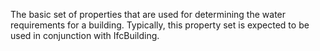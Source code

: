 The basic set of properties that are used for determining the water requirements for a building.
Typically, this property set is expected to be used in conjunction with IfcBuilding.